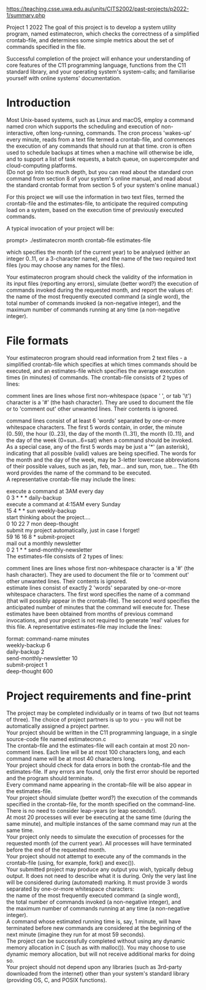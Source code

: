 https://teaching.csse.uwa.edu.au/units/CITS2002/past-projects/p2022-1/summary.php

Project 1 2022
The goal of this project is to develop a system utility program, named estimatecron, which checks the correctness of a simplified crontab-file, and determines some simple metrics about the set of commands specified in the file.
 
Successful completion of the project will enhance your understanding of core features of the C11 programming language, functions from the C11 standard library, and your operating system's system-calls; and familiarise yourself with online systems' documentation.

# Introduction
Most Unix-based systems, such as Linux and macOS, employ a command named cron which supports the scheduling and execution of non-interactive, often long-running, commands. The cron process 'wakes-up' every minute, reads from a text file termed a crontab-file, and commences the execution of any commands that should run at that time. cron is often used to schedule backups at times when a machine will otherwise be idle, and to support a list of task requests, a batch queue, on supercomputer and cloud-computing platforms. <br />
(Do not go into too much depth, but you can read about the standard cron command from section 8 of your system's online manual, and read about the standard crontab format from section 5 of your system's online manual.) <br />

For this project we will use the information in two text files, termed the crontab-file and the estimates-file, to anticipate the required computing load on a system, based on the execution time of previously executed commands. <br />

A typical invocation of your project will be: 

prompt>  ./estimatecron  month  crontab-file  estimates-file

which specifies the month (of the current year) to be analysed (either an integer 0..11, or a 3-character name), and the name of the two required text files (you may choose any names for the files). <br />

Your estimatecron program should check the validity of the information in its input files (reporting any errors), simulate (better word?) the execution of commands invoked during the requested month, and report the values of:  the name of the most frequently executed command (a single word), the total number of commands invoked (a non-negative integer), and the maximum number of commands running at any time (a non-negative integer). <br />

# File formats
Your estimatecron program should read information from 2 text files - a simplified crontab-file which specifies at which times commands should be executed, and an estimates-file which specifies the average execution times (in minutes) of commands.
The crontab-file consists of 2 types of lines: <br />

comment lines are lines whose first non-whitespace (space ' ', or tab '\t') character is a '#' (the hash character). They are used to document the file or to 'comment out' other unwanted lines. Their contents is ignored. <br />

command lines consist of at least 6 'words' separated by one-or-more whitespace characters. The first 5 words contain, in order,  the minute (0..59), the hour (0..23), the day of the month (1..31), the month (0..11), and the day of the week (0=sun...6=sat)  when a command should be invoked. As a special case, any of the first 5 words may be just a '*' (an asterisk), indicating that all possible (valid) values are being specified. The words for the month and the day of the week, may be 3-letter lowercase abbreviations of their possible values, such as jan, feb, mar... and sun, mon, tue... The 6th word provides the name of the command to be executed. <br />
A representative crontab-file may include the lines: <br />


execute a command at 3AM every day <br />
0 3 * * *      daily-backup <br />
execute a command at 4:15AM every Sunday <br />
15 4 * * sun   weekly-backup <br />
start thinking about the project.... <br />
0 10 22 7 mon  deep-thought <br />
submit my project automatically, just in case I forget! <br />
59 16 16 8 *   submit-project <br />
mail out a monthly newsletter <br /> 
0 2 1 * *      send-monthly-newsletter <br />
The estimates-file consists of 2 types of lines: <br />

comment lines are lines whose first non-whitespace character is a '#' (the hash character). They are used to document the file or to 'comment out' other unwanted lines. Their contents is ignored. <br />
estimate lines consist of exactly 2 'words' separated by one-or-more whitespace characters. The first word specifies the name of a command (that will possibly appear in the crontab-file). The second word specifies the anticipated number of minutes that the command will execute for. These estimates have been obtained from months of previous command invocations, and your project is not required to generate 'real' values for this file.
A representative estimates-file may include the lines: <br />


format:  command-name   minutes <br />
weekly-backup             6 <br />
daily-backup              2 <br />
send-monthly-newsletter   10 <br />
submit-project            1 <br />
deep-thought              600 <br />

# Project requirements and fine-print
The project may be completed individually or in teams of two (but not teams of three). The choice of project partners is up to you - you will not be automatically assigned a project partner. <br />
Your project should be written in the C11 programming language, in a single source-code file named estimatecron.c <br />
The crontab-file and the estimates-file will each contain at most 20 non-comment lines. Each line will be at most 100 characters long, and each command name will be at most 40 characters long. <br />
Your project should check for data errors in both the crontab-file and the estimates-file. If any errors are found, only the first error should be reported and the program should terminate. <br />
Every command name appearing in the crontab-file will be also appear in the estimates-file. <br />
Your project should simulate (better word?) the execution of the commands specified in the crontab-file, for the month specified on the command-line. There is no need to consider leap-years (or leap seconds!). <br />
At most 20 processes will ever be executing at the same time (during the same minute), and multiple instances of the same command may run at the same time. <br />
Your project only needs to simulate the execution of processes for the requested month (of the current year). All processes will have terminated before the end of the requested month. <br />
Your project should not attempt to execute any of the commands in the crontab-file (using, for example, fork() and exec()). <br />
Your submitted project may produce any output you wish, typically debug output. It does not need to describe what it is during. Only the very last line will be considered during (automated) marking. It must provide 3 words separated by one-or-more whitespace characters: <br />
the name of the most frequently executed command (a single word), <br />
the total number of commands invoked (a non-negative integer), and <br />
the maximum number of commands running at any time (a non-negative integer). <br />
A command whose estimated running time is, say, 1 minute, will have terminated before new commands are considered at the beginning of the next minute (imagine they run for at most 59 seconds). <br />
The project can be successfully completed without using any dynamic memory allocation in C (such as with malloc()). You may choose to use dynamic memory allocation, but will not receive additional marks for doing so. <br />
Your project should not depend upon any libraries (such as 3rd-party downloaded from the internet) other than your system's standard library (providing OS, C, and POSIX functions). <br />
